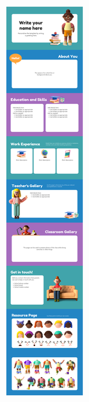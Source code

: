 ![template](https://raw.githubusercontent.com/ShriIraCatalog/resources-two/refs/heads/master/2025/04/20/20250420043647.png)
